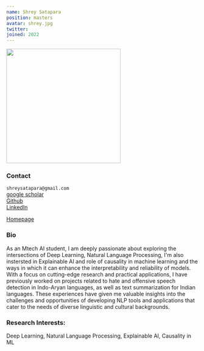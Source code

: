 ```yaml
---
name: Shrey Satapara
position: masters
avatar: shrey.jpg
twitter:
joined: 2022
---
```


<img width="300" src="{{site.baseurl}}/images/people/{{page.avatar}}" data-action="zoom">

### Contact

<i class="fa fa-envelope-o"></i> `shreysatapara@gmail.com`<br>
<i class="fa fa-bar-chart"></i>[google scholar](https://scholar.google.com/citations?hl=en&user=4BW7Q0gAAAAJ)<br>
<a href="https://github.com/ShreySatapara"><i class="fa fa-github"></i> Github</a><br>
<a href="https://linkedin.com/in/shreysatapara"><i class="fa fa-linkedin"></i> LinkedIn</a> <br>

[Homepage](https:/shreysatapara.github.io)

### Bio
As an Mtech AI student, I am deeply passionate about exploring the intersections of Deep Learning, Natural Language Processing, I'm also instersted in Explainable AI and role of causality in machine learning and the ways in which it can enhance the interpretability and reliability of models. With a focus on cutting-edge research and practical applications, I have previously worked on projects related to hate and offensive speech detection in Indo-Aryan languages, as well as text summarization for Indian languages. These experiences have given me valuable insights into the challenges and opportunities of developing NLP tools and applications that cater to the needs of diverse linguistic and cultural backgrounds.

### Research Interests:

Deep Learning, Natural Language Processing, Explainable AI, Causality in ML